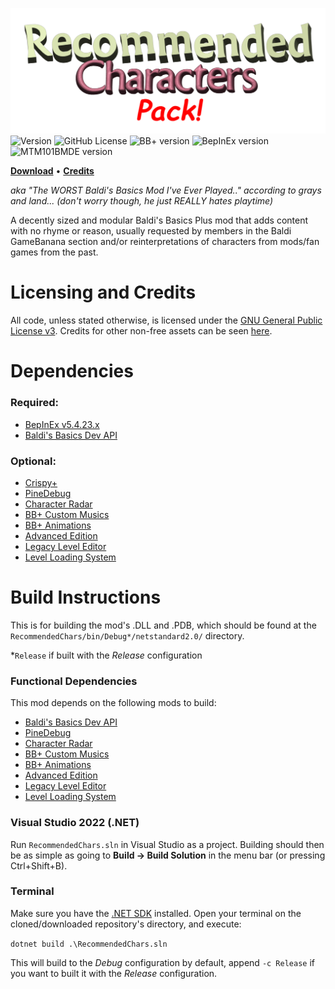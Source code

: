 ![Recommended Characters Pack](Info/logo.png)
![Version](https://img.shields.io/badge/version-1.2.1.4-purple) ![GitHub License](https://img.shields.io/github/license/uncertainluei/BaldiPlus-RecommendedChars)
![BB+ version](https://img.shields.io/badge/bb+-0.11-69C12E?color=green) ![BepInEx version](https://img.shields.io/badge/bepinex-5.4.23-69C12E?color=yellow&link=https://github.com/BepInEx/BepInEx/releases/tag/v5.4.23.3) ![MTM101BMDE version](https://img.shields.io/badge/mtm101bmde-8.1.0.1-69C12E?color=red&link=https://gamebanana.com/mods/383711)

[**Download**](https://gamebanana.com/mods/591677) • [**Credits**](CREDITS.md)

*aka "The WORST Baldi's Basics Mod I've Ever Played.." according to grays and land... (don't worry though, he just REALLY hates playtime)*

A decently sized and modular Baldi's Basics Plus mod that adds content with no rhyme or reason, usually requested by members in the Baldi GameBanana section and/or reinterpretations of characters from mods/fan games from the past.

# Licensing and Credits
All code, unless stated otherwise, is licensed under the [GNU General Public License v3](LICENSE). Credits for other non-free assets can be seen [here](CREDITS.md).

# Dependencies

### Required:
- [BepInEx v5.4.23.x](https://github.com/BepInEx/BepInEx/releases)
- [Baldi's Basics Dev API](https://gamebanana.com/mods/383711)

### Optional:
- [Crispy+](https://gamebanana.com/mods/529314)
- [PineDebug](https://gamebanana.com/mods/542418)
- [Character Radar](https://gamebanana.com/mods/321209)
- [BB+ Custom Musics](https://gamebanana.com/mods/527812)
- [BB+ Animations](https://gamebanana.com/mods/503644)
- [Advanced Edition](https://gamebanana.com/mods/504169)
- [Legacy Level Editor](https://gamebanana.com/wips/84160)
- [Level Loading System](https://gamebanana.com/mods/508477)


# Build Instructions
This is for building the mod's .DLL and .PDB, which should be found at the `RecommendedChars/bin/Debug*/netstandard2.0/` directory.

\*`Release` if built with the *Release* configuration

### Functional Dependencies
This mod depends on the following mods to build:

- [Baldi's Basics Dev API](https://gamebanana.com/mods/383711)
- [PineDebug](https://gamebanana.com/mods/542418)
- [Character Radar](https://gamebanana.com/mods/321209)
- [BB+ Custom Musics](https://gamebanana.com/mods/527812)
- [BB+ Animations](https://gamebanana.com/mods/503644)
- [Advanced Edition](https://gamebanana.com/mods/504169)
- [Legacy Level Editor](https://gamebanana.com/wips/84160)
- [Level Loading System](https://gamebanana.com/mods/508477)

### Visual Studio 2022 (.NET)
Run `RecommendedChars.sln` in Visual Studio as a project. Building should then be as simple as going to **Build -> Build Solution** in the menu bar (or pressing Ctrl+Shift+B).

### Terminal
Make sure you have the [.NET SDK](https://dotnet.microsoft.com/en-us/download) installed. Open your terminal on the cloned/downloaded repository's directory, and execute:

`dotnet build .\RecommendedChars.sln`

This will build to the *Debug* configuration by default, append `-c Release` if you want to built it with the *Release* configuration.